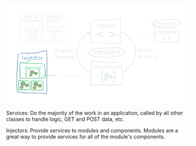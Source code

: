 ![alt text](images/angular_services.png "Angular services") <!-- .element: class="inline-with-content" -->

Services: Do the majority of the work in an application, called by all other classes to handle logic, GET and POST data, etc. <!-- .element: class="fragment" -->

Injectors: Provide services to modules and components. Modules are a great way to provide services for all of the module's components. <!-- .element: class="fragment" -->
